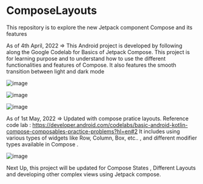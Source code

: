 # ComposeLayouts
This repository is to explore the new Jetpack component Compose and its features

As of 4th April, 2022 => 
This Android project is developed by following along the Google Codelab for Basics of Jetpack Compose. This project is for learning purpose and to understand how to use the different functionalities and features of Compose. It also features the smooth transition between light and dark mode

![image](https://user-images.githubusercontent.com/38379518/166153626-d89b9011-bef7-42c8-a632-258f338c7046.png)

![image](https://user-images.githubusercontent.com/38379518/166153544-aabd9be9-685e-4b72-ade4-36953c1e913f.png)

![image](https://user-images.githubusercontent.com/38379518/166153591-b1b488db-a00e-40b3-b59a-1802f3725d4c.png)


As of 1st May, 2022 => 
Updated with compose pratice layouts. Reference code lab : https://developer.android.com/codelabs/basic-android-kotlin-compose-composables-practice-problems?hl=en#2
It includes using various types of widgets like Row, Column, Box, etc.. , and different modifier types available in Compose . 

![image](https://user-images.githubusercontent.com/38379518/166153445-17a94fcb-478a-4c7a-8f20-122748542132.png)


Next Up, this project will be updated for Compose States , Different Layouts and developing other complex views using Jetpack compose. 
